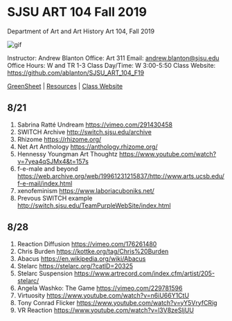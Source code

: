 **SJSU ART 104 Fall 2019**
======================
Department of Art and Art History
Art 104, Fall 2019

![gif](http://i.imgur.com/zdzDxsA.gif)

Instructor: Andrew Blanton
Office: Art 311
Email: andrew.blanton@sjsu.edu
Office Hours: W and TR 1-3
Class Day/Time: W 3:00-5:50
Class Website: https://github.com/ablanton/SJSU_ART_104_F19

[GreenSheet](https://github.com/ablanton/SJSU_ART_104_F19/blob/master/GREENSHEET.md)
| [Resources](https://github.com/ablanton/SJSU_ART_104_F19/blob/master/RESOURCES.md)
| [Class Website](https://github.com/ablanton/SJSU_ART_104_F19)

8/21
---------

1. Sabrina Ratté Undream https://vimeo.com/291430458
2. SWITCH Archive http://switch.sjsu.edu/archive
3. Rhizome https://rhizome.org/
4. Net Art Anthology https://anthology.rhizome.org/
5. Hennessy Youngman Art Thoughtz https://www.youtube.com/watch?v=7yea4qSJMx4&t=157s
6. f-e-male and beyond https://web.archive.org/web/19961231215837/http://www.arts.ucsb.edu/f-e-mail/index.html
7. xenofeminism https://www.laboriacuboniks.net/
8. Prevous SWITCH example http://switch.sjsu.edu/TeamPurpleWebSite/index.html

8/28
---------

1. Reaction Diffusion https://vimeo.com/176261480
2. Chris Burden https://kottke.org/tag/Chris%20Burden
3. Abacus https://en.wikipedia.org/wiki/Abacus
4. Stelarc https://stelarc.org/?catID=20325
5. Stelarc Suspension https://www.artrecord.com/index.cfm/artist/205-stelarc/
6. Angela Washko: The Game https://vimeo.com/229781596
7. Virtuosity https://www.youtube.com/watch?v=n6iU66Y1CtU
8. Tony Conrad Flicker https://www.youtube.com/watch?v=yY5VryfCRig
9. VR Reaction https://www.youtube.com/watch?v=l3V8zeSljUU
